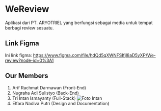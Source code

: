# WeReview
Aplikasi dari PT. ARYOTRIEL yang berfungsi sebagai media untuk tempat berbagi review sesuatu.

## Link Figma
Ini link figma: https://www.figma.com/file/hdQd5qXWNFSIfjI8aD5yXP/We-review?node-id=0%3A1

## Our Members
1. Arif Rachmat Darmawan (Front-End)
2. Nugraha Adi Sulistyo (Back-End)
3. Tri Intan Ismayanty (Full-Stack)
![Foto Intan](https://drive.google.com/open?id=1Rkt0YI9lCQdcBKuMYFdk41d_dgDkexi7)
4. Elfara Nadiva Putri (Design and Documentation)
